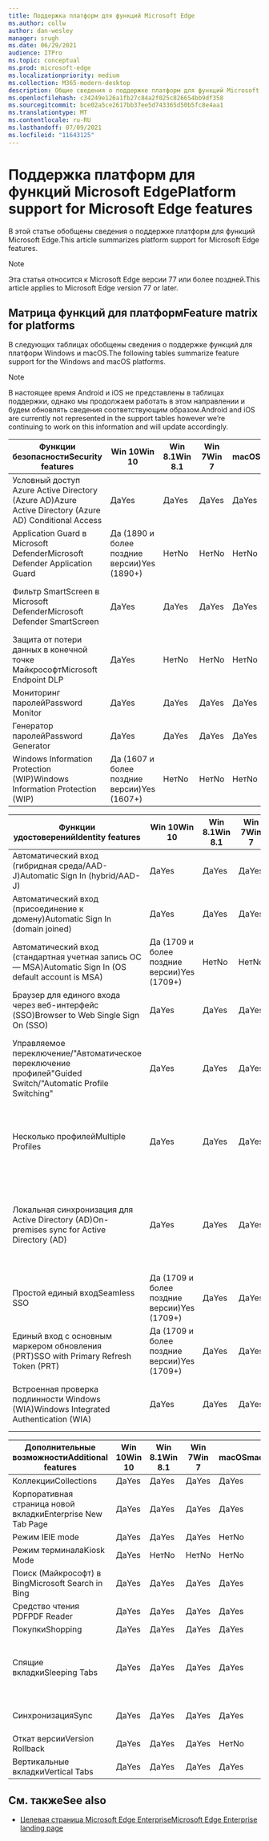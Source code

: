```yaml
---
title: Поддержка платформ для функций Microsoft Edge
ms.author: collw
author: dan-wesley
manager: srugh
ms.date: 06/29/2021
audience: ITPro
ms.topic: conceptual
ms.prod: microsoft-edge
ms.localizationpriority: medium
ms.collection: M365-modern-desktop
description: Общие сведения о поддержке платформ для функций Microsoft Edge
ms.openlocfilehash: c34249e126a1fb27c84a2f025c826654bb9df358
ms.sourcegitcommit: bce02a5ce2617bb37ee5d743365d50b5fc8e4aa1
ms.translationtype: MT
ms.contentlocale: ru-RU
ms.lasthandoff: 07/09/2021
ms.locfileid: "11643125"
---
```

# <a name="platform-support-for-microsoft-edge-features"></a><span data-ttu-id="1a31d-103">Поддержка платформ для функций Microsoft Edge</span><span class="sxs-lookup"><span data-stu-id="1a31d-103">Platform support for Microsoft Edge features</span></span>

<span data-ttu-id="1a31d-104">В этой статье обобщены сведения о поддержке платформ для функций Microsoft Edge.</span><span class="sxs-lookup"><span data-stu-id="1a31d-104">This article summarizes platform support for Microsoft Edge features.</span></span>

> [!NOTE]
> <span data-ttu-id="1a31d-105">Эта статья относится к Microsoft Edge версии 77 или более поздней.</span><span class="sxs-lookup"><span data-stu-id="1a31d-105">This article applies to Microsoft Edge version 77 or later.</span></span>

## <a name="feature-matrix-for-platforms"></a><span data-ttu-id="1a31d-106">Матрица функций для платформ</span><span class="sxs-lookup"><span data-stu-id="1a31d-106">Feature matrix for platforms</span></span>

<span data-ttu-id="1a31d-107">В следующих таблицах обобщены сведения о поддержке функций для платформ Windows и macOS.</span><span class="sxs-lookup"><span data-stu-id="1a31d-107">The following tables summarize feature support for the Windows and macOS platforms.</span></span>

> [!NOTE]
> <span data-ttu-id="1a31d-108">В настоящее время Android и iOS не представлены в таблицах поддержки, однако мы продолжаем работать в этом направлении и будем обновлять сведения соответствующим образом.</span><span class="sxs-lookup"><span data-stu-id="1a31d-108">Android and iOS are currently not represented in the support tables however we’re continuing to work on this information and will update accordingly.</span></span>

| <span data-ttu-id="1a31d-109">Функции безопасности</span><span class="sxs-lookup"><span data-stu-id="1a31d-109">Security features</span></span> |<span data-ttu-id="1a31d-110">Win 10</span><span class="sxs-lookup"><span data-stu-id="1a31d-110">Win 10</span></span>|<span data-ttu-id="1a31d-111">Win 8.1</span><span class="sxs-lookup"><span data-stu-id="1a31d-111">Win 8.1</span></span>|<span data-ttu-id="1a31d-112">Win 7</span><span class="sxs-lookup"><span data-stu-id="1a31d-112">Win 7</span></span>|<span data-ttu-id="1a31d-113">macOS</span><span class="sxs-lookup"><span data-stu-id="1a31d-113">macOS</span></span>|<span data-ttu-id="1a31d-114">URL-адрес</span><span class="sxs-lookup"><span data-stu-id="1a31d-114">URL</span></span>|
|--------|-------|--------|-----|-------|---|
|<span data-ttu-id="1a31d-115">Условный доступ Azure Active Directory (Azure AD)</span><span class="sxs-lookup"><span data-stu-id="1a31d-115">Azure Active Directory (Azure AD) Conditional Access</span></span>|<span data-ttu-id="1a31d-116">Да</span><span class="sxs-lookup"><span data-stu-id="1a31d-116">Yes</span></span>|<span data-ttu-id="1a31d-117">Да</span><span class="sxs-lookup"><span data-stu-id="1a31d-117">Yes</span></span>|<span data-ttu-id="1a31d-118">Да</span><span class="sxs-lookup"><span data-stu-id="1a31d-118">Yes</span></span>|<span data-ttu-id="1a31d-119">Да</span><span class="sxs-lookup"><span data-stu-id="1a31d-119">Yes</span></span>|[<span data-ttu-id="1a31d-120">Условный доступ Azure AD</span><span class="sxs-lookup"><span data-stu-id="1a31d-120">Azure AD Conditional Access</span></span>](/deployedge/ms-edge-security-conditional-access#accessing-conditional-access-protected-resources-in-microsoft-edge)|
|<span data-ttu-id="1a31d-121">Application Guard в Microsoft Defender</span><span class="sxs-lookup"><span data-stu-id="1a31d-121">Microsoft Defender Application Guard</span></span>|<span data-ttu-id="1a31d-122">Да (1890 и более поздние версии)</span><span class="sxs-lookup"><span data-stu-id="1a31d-122">Yes (1890+)</span></span>|<span data-ttu-id="1a31d-123">Нет</span><span class="sxs-lookup"><span data-stu-id="1a31d-123">No</span></span>|<span data-ttu-id="1a31d-124">Нет</span><span class="sxs-lookup"><span data-stu-id="1a31d-124">No</span></span>|<span data-ttu-id="1a31d-125">Нет</span><span class="sxs-lookup"><span data-stu-id="1a31d-125">No</span></span>|[<span data-ttu-id="1a31d-126">Application Guard в Microsoft Defender</span><span class="sxs-lookup"><span data-stu-id="1a31d-126">Microsoft Defender Application Guard</span></span>](/deployedge/microsoft-edge-security-windows-defender-application-guard) |
|<span data-ttu-id="1a31d-127">Фильтр SmartScreen в Microsoft Defender</span><span class="sxs-lookup"><span data-stu-id="1a31d-127">Microsoft Defender SmartScreen</span></span>|<span data-ttu-id="1a31d-128">Да</span><span class="sxs-lookup"><span data-stu-id="1a31d-128">Yes</span></span>|<span data-ttu-id="1a31d-129">Да</span><span class="sxs-lookup"><span data-stu-id="1a31d-129">Yes</span></span>|<span data-ttu-id="1a31d-130">Да</span><span class="sxs-lookup"><span data-stu-id="1a31d-130">Yes</span></span>|<span data-ttu-id="1a31d-131">Да</span><span class="sxs-lookup"><span data-stu-id="1a31d-131">Yes</span></span>|[<span data-ttu-id="1a31d-132">Фильтр SmartScreen в Microsoft Defender</span><span class="sxs-lookup"><span data-stu-id="1a31d-132">Microsoft Defender SmartScreen</span></span>](/deployedge/microsoft-edge-security-smartscreen) |
|<span data-ttu-id="1a31d-133">Защита от потери данных в конечной точке Майкрософт</span><span class="sxs-lookup"><span data-stu-id="1a31d-133">Microsoft Endpoint DLP</span></span>|<span data-ttu-id="1a31d-134">Да</span><span class="sxs-lookup"><span data-stu-id="1a31d-134">Yes</span></span>|<span data-ttu-id="1a31d-135">Нет</span><span class="sxs-lookup"><span data-stu-id="1a31d-135">No</span></span>|<span data-ttu-id="1a31d-136">Нет</span><span class="sxs-lookup"><span data-stu-id="1a31d-136">No</span></span>|<span data-ttu-id="1a31d-137">Нет</span><span class="sxs-lookup"><span data-stu-id="1a31d-137">No</span></span>|[<span data-ttu-id="1a31d-138">Защита от потери данных в конечной точке Майкрософт</span><span class="sxs-lookup"><span data-stu-id="1a31d-138">Microsoft Endpoint DLP</span></span>](/deployedge/microsoft-edge-security-dlp#microsoft-endpoint-data-loss-prevention-endpoint-dlp)|
|<span data-ttu-id="1a31d-139">Мониторинг паролей</span><span class="sxs-lookup"><span data-stu-id="1a31d-139">Password Monitor</span></span>|<span data-ttu-id="1a31d-140">Да</span><span class="sxs-lookup"><span data-stu-id="1a31d-140">Yes</span></span>|<span data-ttu-id="1a31d-141">Да</span><span class="sxs-lookup"><span data-stu-id="1a31d-141">Yes</span></span>|<span data-ttu-id="1a31d-142">Да</span><span class="sxs-lookup"><span data-stu-id="1a31d-142">Yes</span></span>|<span data-ttu-id="1a31d-143">Да</span><span class="sxs-lookup"><span data-stu-id="1a31d-143">Yes</span></span>|[<span data-ttu-id="1a31d-144">Мониторинг паролей</span><span class="sxs-lookup"><span data-stu-id="1a31d-144">Password Monitor</span></span>](https://blogs.windows.com/msedgedev/2021/01/21/edge-88-privacy/)|
|<span data-ttu-id="1a31d-145">Генератор паролей</span><span class="sxs-lookup"><span data-stu-id="1a31d-145">Password Generator</span></span>|<span data-ttu-id="1a31d-146">Да</span><span class="sxs-lookup"><span data-stu-id="1a31d-146">Yes</span></span>|<span data-ttu-id="1a31d-147">Да</span><span class="sxs-lookup"><span data-stu-id="1a31d-147">Yes</span></span>|<span data-ttu-id="1a31d-148">Да</span><span class="sxs-lookup"><span data-stu-id="1a31d-148">Yes</span></span>|<span data-ttu-id="1a31d-149">Да</span><span class="sxs-lookup"><span data-stu-id="1a31d-149">Yes</span></span>|[<span data-ttu-id="1a31d-150">Генератор паролей</span><span class="sxs-lookup"><span data-stu-id="1a31d-150">Password Generator</span></span>](https://blogs.windows.com/msedgedev/2021/01/21/edge-88-privacy/)|
|<span data-ttu-id="1a31d-151">Windows Information Protection (WIP)</span><span class="sxs-lookup"><span data-stu-id="1a31d-151">Windows Information Protection (WIP)</span></span>|<span data-ttu-id="1a31d-152">Да (1607 и более поздние версии)</span><span class="sxs-lookup"><span data-stu-id="1a31d-152">Yes (1607+)</span></span>|<span data-ttu-id="1a31d-153">Нет</span><span class="sxs-lookup"><span data-stu-id="1a31d-153">No</span></span>|<span data-ttu-id="1a31d-154">Нет</span><span class="sxs-lookup"><span data-stu-id="1a31d-154">No</span></span>|<span data-ttu-id="1a31d-155">Нет</span><span class="sxs-lookup"><span data-stu-id="1a31d-155">No</span></span>|[<span data-ttu-id="1a31d-156">WIP</span><span class="sxs-lookup"><span data-stu-id="1a31d-156">WIP</span></span>](/deployedge/microsoft-edge-security-windows-information-protection#system-requirements)|

|<span data-ttu-id="1a31d-157">Функции удостоверений</span><span class="sxs-lookup"><span data-stu-id="1a31d-157">Identity features</span></span>| <span data-ttu-id="1a31d-158">Win 10</span><span class="sxs-lookup"><span data-stu-id="1a31d-158">Win 10</span></span> | <span data-ttu-id="1a31d-159">Win 8.1</span><span class="sxs-lookup"><span data-stu-id="1a31d-159">Win 8.1</span></span> | <span data-ttu-id="1a31d-160">Win 7</span><span class="sxs-lookup"><span data-stu-id="1a31d-160">Win 7</span></span> | <span data-ttu-id="1a31d-161">macOS</span><span class="sxs-lookup"><span data-stu-id="1a31d-161">macOS</span></span> | <span data-ttu-id="1a31d-162">URL-адрес</span><span class="sxs-lookup"><span data-stu-id="1a31d-162">URL</span></span> |
|--|--|--|--|--|--|
|<span data-ttu-id="1a31d-163">Автоматический вход (гибридная среда/AAD-J)</span><span class="sxs-lookup"><span data-stu-id="1a31d-163">Automatic Sign In (hybrid/AAD-J)</span></span>|<span data-ttu-id="1a31d-164">Да</span><span class="sxs-lookup"><span data-stu-id="1a31d-164">Yes</span></span>|<span data-ttu-id="1a31d-165">Да</span><span class="sxs-lookup"><span data-stu-id="1a31d-165">Yes</span></span>|<span data-ttu-id="1a31d-166">Да</span><span class="sxs-lookup"><span data-stu-id="1a31d-166">Yes</span></span>|<span data-ttu-id="1a31d-167">Нет</span><span class="sxs-lookup"><span data-stu-id="1a31d-167">No</span></span>|[<span data-ttu-id="1a31d-168">Гибридная среда/AAD-J</span><span class="sxs-lookup"><span data-stu-id="1a31d-168">hybrid/AAD-J</span></span>](/deployedge/microsoft-edge-security-identity#automatic-sign-in)|
|<span data-ttu-id="1a31d-169">Автоматический вход (присоединение к домену)</span><span class="sxs-lookup"><span data-stu-id="1a31d-169">Automatic Sign In (domain joined)</span></span>|<span data-ttu-id="1a31d-170">Да</span><span class="sxs-lookup"><span data-stu-id="1a31d-170">Yes</span></span>|<span data-ttu-id="1a31d-171">Да</span><span class="sxs-lookup"><span data-stu-id="1a31d-171">Yes</span></span>|<span data-ttu-id="1a31d-172">Да</span><span class="sxs-lookup"><span data-stu-id="1a31d-172">Yes</span></span>|<span data-ttu-id="1a31d-173">Нет</span><span class="sxs-lookup"><span data-stu-id="1a31d-173">No</span></span>|[<span data-ttu-id="1a31d-174">присоединение к домену</span><span class="sxs-lookup"><span data-stu-id="1a31d-174">domain joined</span></span>](/deployedge/microsoft-edge-security-identity#automatic-sign-in)|
|<span data-ttu-id="1a31d-175">Автоматический вход (стандартная учетная запись ОС — MSA)</span><span class="sxs-lookup"><span data-stu-id="1a31d-175">Automatic Sign In (OS default account is MSA)</span></span>|<span data-ttu-id="1a31d-176">Да (1709 и более поздние версии)</span><span class="sxs-lookup"><span data-stu-id="1a31d-176">Yes (1709+)</span></span>|<span data-ttu-id="1a31d-177">Нет</span><span class="sxs-lookup"><span data-stu-id="1a31d-177">No</span></span>|<span data-ttu-id="1a31d-178">Нет</span><span class="sxs-lookup"><span data-stu-id="1a31d-178">No</span></span>|<span data-ttu-id="1a31d-179">Нет</span><span class="sxs-lookup"><span data-stu-id="1a31d-179">No</span></span>|[<span data-ttu-id="1a31d-180">Учетная запись Майкрософт</span><span class="sxs-lookup"><span data-stu-id="1a31d-180">MSA</span></span>](/deployedge/microsoft-edge-security-identity#automatic-sign-in)|
|<span data-ttu-id="1a31d-181">Браузер для единого входа через веб-интерфейс (SSO)</span><span class="sxs-lookup"><span data-stu-id="1a31d-181">Browser to Web Single Sign On (SSO)</span></span>|<span data-ttu-id="1a31d-182">Да</span><span class="sxs-lookup"><span data-stu-id="1a31d-182">Yes</span></span>|<span data-ttu-id="1a31d-183">Да</span><span class="sxs-lookup"><span data-stu-id="1a31d-183">Yes</span></span>|<span data-ttu-id="1a31d-184">Да</span><span class="sxs-lookup"><span data-stu-id="1a31d-184">Yes</span></span>|<span data-ttu-id="1a31d-185">Да</span><span class="sxs-lookup"><span data-stu-id="1a31d-185">Yes</span></span>|[<span data-ttu-id="1a31d-186">Единый вход в браузере</span><span class="sxs-lookup"><span data-stu-id="1a31d-186">Browser-Web SSO</span></span>](https://www.microsoft.com/microsoft-365/roadmap?featureid=66332)|
|<span data-ttu-id="1a31d-187">Управляемое переключение/"Автоматическое переключение профилей"</span><span class="sxs-lookup"><span data-stu-id="1a31d-187">Guided Switch/"Automatic Profile Switching"</span></span>|<span data-ttu-id="1a31d-188">Да</span><span class="sxs-lookup"><span data-stu-id="1a31d-188">Yes</span></span>|<span data-ttu-id="1a31d-189">Да</span><span class="sxs-lookup"><span data-stu-id="1a31d-189">Yes</span></span>|<span data-ttu-id="1a31d-190">Да</span><span class="sxs-lookup"><span data-stu-id="1a31d-190">Yes</span></span>|<span data-ttu-id="1a31d-191">Да</span><span class="sxs-lookup"><span data-stu-id="1a31d-191">Yes</span></span>|[<span data-ttu-id="1a31d-192">Использование нескольких профилей на работе и дома</span><span class="sxs-lookup"><span data-stu-id="1a31d-192">Using multiple profiles at work and at home</span></span>](https://blogs.windows.com/msedgedev/2020/04/30/automatic-profile-switching/) |
|<span data-ttu-id="1a31d-193">Несколько профилей</span><span class="sxs-lookup"><span data-stu-id="1a31d-193">Multiple Profiles</span></span>|<span data-ttu-id="1a31d-194">Да</span><span class="sxs-lookup"><span data-stu-id="1a31d-194">Yes</span></span>|<span data-ttu-id="1a31d-195">Да</span><span class="sxs-lookup"><span data-stu-id="1a31d-195">Yes</span></span>|<span data-ttu-id="1a31d-196">Да</span><span class="sxs-lookup"><span data-stu-id="1a31d-196">Yes</span></span>|<span data-ttu-id="1a31d-197">Да</span><span class="sxs-lookup"><span data-stu-id="1a31d-197">Yes</span></span>|[<span data-ttu-id="1a31d-198">Использование нескольких профилей на работе и дома</span><span class="sxs-lookup"><span data-stu-id="1a31d-198">Using multiple profiles at work and at home</span></span>](https://blogs.windows.com/msedgedev/2020/04/30/automatic-profile-switching/) |
|<span data-ttu-id="1a31d-199">Локальная синхронизация для Active Directory (AD)</span><span class="sxs-lookup"><span data-stu-id="1a31d-199">On-premises sync for Active Directory (AD)</span></span>|<span data-ttu-id="1a31d-200">Да</span><span class="sxs-lookup"><span data-stu-id="1a31d-200">Yes</span></span>|<span data-ttu-id="1a31d-201">Да</span><span class="sxs-lookup"><span data-stu-id="1a31d-201">Yes</span></span>|<span data-ttu-id="1a31d-202">Да</span><span class="sxs-lookup"><span data-stu-id="1a31d-202">Yes</span></span>|<span data-ttu-id="1a31d-203">Нет</span><span class="sxs-lookup"><span data-stu-id="1a31d-203">No</span></span>|[<span data-ttu-id="1a31d-204">Локальная синхронизация для пользователей Active Directory (AD)</span><span class="sxs-lookup"><span data-stu-id="1a31d-204">On-premises sync for Active Directory (AD) users</span></span>](/deployedge/microsoft-edge-on-premises-sync) |
|<span data-ttu-id="1a31d-205">Простой единый вход</span><span class="sxs-lookup"><span data-stu-id="1a31d-205">Seamless SSO</span></span>|<span data-ttu-id="1a31d-206">Да (1709 и более поздние версии)</span><span class="sxs-lookup"><span data-stu-id="1a31d-206">Yes (1709+)</span></span>|<span data-ttu-id="1a31d-207">Да</span><span class="sxs-lookup"><span data-stu-id="1a31d-207">Yes</span></span>|<span data-ttu-id="1a31d-208">Да</span><span class="sxs-lookup"><span data-stu-id="1a31d-208">Yes</span></span>|<span data-ttu-id="1a31d-209">Да</span><span class="sxs-lookup"><span data-stu-id="1a31d-209">Yes</span></span>|[<span data-ttu-id="1a31d-210">Простой единый вход</span><span class="sxs-lookup"><span data-stu-id="1a31d-210">Seamless SSO</span></span>](/deployedge/microsoft-edge-security-identity#seamless-sso)|
|<span data-ttu-id="1a31d-211">Единый вход с основным маркером обновления (PRT)</span><span class="sxs-lookup"><span data-stu-id="1a31d-211">SSO with Primary Refresh Token (PRT)</span></span>|<span data-ttu-id="1a31d-212">Да (1709 и более поздние версии)</span><span class="sxs-lookup"><span data-stu-id="1a31d-212">Yes (1709+)</span></span>|<span data-ttu-id="1a31d-213">Да</span><span class="sxs-lookup"><span data-stu-id="1a31d-213">Yes</span></span>|<span data-ttu-id="1a31d-214">Да</span><span class="sxs-lookup"><span data-stu-id="1a31d-214">Yes</span></span>|<span data-ttu-id="1a31d-215">Нет</span><span class="sxs-lookup"><span data-stu-id="1a31d-215">No</span></span>|[<span data-ttu-id="1a31d-216">Единый вход с PRT</span><span class="sxs-lookup"><span data-stu-id="1a31d-216">SSO with PRT</span></span>](/deployedge/microsoft-edge-security-identity#sso-with-primary-refresh-token-prt)|
|<span data-ttu-id="1a31d-217">Встроенная проверка подлинности Windows (WIA)</span><span class="sxs-lookup"><span data-stu-id="1a31d-217">Windows Integrated Authentication (WIA)</span></span>|<span data-ttu-id="1a31d-218">Да</span><span class="sxs-lookup"><span data-stu-id="1a31d-218">Yes</span></span>|<span data-ttu-id="1a31d-219">Да</span><span class="sxs-lookup"><span data-stu-id="1a31d-219">Yes</span></span>|<span data-ttu-id="1a31d-220">Да</span><span class="sxs-lookup"><span data-stu-id="1a31d-220">Yes</span></span>|<span data-ttu-id="1a31d-221">Да\* (требуется политика)</span><span class="sxs-lookup"><span data-stu-id="1a31d-221">Yes\* (Policy Required)</span></span>|[<span data-ttu-id="1a31d-222">WIA</span><span class="sxs-lookup"><span data-stu-id="1a31d-222">WIA</span></span>](/deployedge/microsoft-edge-security-identity#windows-integrated-authentication-wia)|

|<span data-ttu-id="1a31d-223">Дополнительные возможности</span><span class="sxs-lookup"><span data-stu-id="1a31d-223">Additional features</span></span>|<span data-ttu-id="1a31d-224">Win 10</span><span class="sxs-lookup"><span data-stu-id="1a31d-224">Win 10</span></span>|<span data-ttu-id="1a31d-225">Win 8.1</span><span class="sxs-lookup"><span data-stu-id="1a31d-225">Win 8.1</span></span>|<span data-ttu-id="1a31d-226">Win 7</span><span class="sxs-lookup"><span data-stu-id="1a31d-226">Win 7</span></span>|<span data-ttu-id="1a31d-227">macOS</span><span class="sxs-lookup"><span data-stu-id="1a31d-227">macOS</span></span>|<span data-ttu-id="1a31d-228">URL-адрес</span><span class="sxs-lookup"><span data-stu-id="1a31d-228">URL</span></span>|
|--------|-------|--------|-----|-------|---|
|<span data-ttu-id="1a31d-229">Коллекции</span><span class="sxs-lookup"><span data-stu-id="1a31d-229">Collections</span></span>|<span data-ttu-id="1a31d-230">Да</span><span class="sxs-lookup"><span data-stu-id="1a31d-230">Yes</span></span>|<span data-ttu-id="1a31d-231">Да</span><span class="sxs-lookup"><span data-stu-id="1a31d-231">Yes</span></span>|<span data-ttu-id="1a31d-232">Да</span><span class="sxs-lookup"><span data-stu-id="1a31d-232">Yes</span></span>|<span data-ttu-id="1a31d-233">Да</span><span class="sxs-lookup"><span data-stu-id="1a31d-233">Yes</span></span>|[<span data-ttu-id="1a31d-234">Коллекции</span><span class="sxs-lookup"><span data-stu-id="1a31d-234">Collections</span></span>](https://blogs.windows.com/msedgedev/2019/12/09/improvements-collections-sync-microsoft-edge/) |
|<span data-ttu-id="1a31d-235">Корпоративная страница новой вкладки</span><span class="sxs-lookup"><span data-stu-id="1a31d-235">Enterprise New Tab Page</span></span>|<span data-ttu-id="1a31d-236">Да</span><span class="sxs-lookup"><span data-stu-id="1a31d-236">Yes</span></span>|<span data-ttu-id="1a31d-237">Да</span><span class="sxs-lookup"><span data-stu-id="1a31d-237">Yes</span></span>|<span data-ttu-id="1a31d-238">Да</span><span class="sxs-lookup"><span data-stu-id="1a31d-238">Yes</span></span>|<span data-ttu-id="1a31d-239">Да</span><span class="sxs-lookup"><span data-stu-id="1a31d-239">Yes</span></span>|[<span data-ttu-id="1a31d-240">Страница "Новая вкладка"</span><span class="sxs-lookup"><span data-stu-id="1a31d-240">New Tab Page</span></span>](https://blogs.windows.com/msedgedev/2020/10/29/enterprise-new-tab-page-my-feed/) |
|<span data-ttu-id="1a31d-241">Режим IE</span><span class="sxs-lookup"><span data-stu-id="1a31d-241">IE mode</span></span>|<span data-ttu-id="1a31d-242">Да</span><span class="sxs-lookup"><span data-stu-id="1a31d-242">Yes</span></span>|<span data-ttu-id="1a31d-243">Да</span><span class="sxs-lookup"><span data-stu-id="1a31d-243">Yes</span></span>|<span data-ttu-id="1a31d-244">Да</span><span class="sxs-lookup"><span data-stu-id="1a31d-244">Yes</span></span>|<span data-ttu-id="1a31d-245">Нет</span><span class="sxs-lookup"><span data-stu-id="1a31d-245">No</span></span>|[<span data-ttu-id="1a31d-246">Режим IE</span><span class="sxs-lookup"><span data-stu-id="1a31d-246">IE mode</span></span>](/deployedge/edge-ie-mode#prerequisites)|
|<span data-ttu-id="1a31d-247">Режим терминала</span><span class="sxs-lookup"><span data-stu-id="1a31d-247">Kiosk Mode</span></span>|<span data-ttu-id="1a31d-248">Да</span><span class="sxs-lookup"><span data-stu-id="1a31d-248">Yes</span></span>|<span data-ttu-id="1a31d-249">Нет</span><span class="sxs-lookup"><span data-stu-id="1a31d-249">No</span></span>|<span data-ttu-id="1a31d-250">Нет</span><span class="sxs-lookup"><span data-stu-id="1a31d-250">No</span></span>|<span data-ttu-id="1a31d-251">Нет</span><span class="sxs-lookup"><span data-stu-id="1a31d-251">No</span></span>|[<span data-ttu-id="1a31d-252">Режим терминала</span><span class="sxs-lookup"><span data-stu-id="1a31d-252">Kiosk Mode</span></span>](/deployedge/microsoft-edge-configure-kiosk-mode)|
|<span data-ttu-id="1a31d-253">Поиск (Майкрософт) в Bing</span><span class="sxs-lookup"><span data-stu-id="1a31d-253">Microsoft Search in Bing</span></span>|<span data-ttu-id="1a31d-254">Да</span><span class="sxs-lookup"><span data-stu-id="1a31d-254">Yes</span></span>|<span data-ttu-id="1a31d-255">Да</span><span class="sxs-lookup"><span data-stu-id="1a31d-255">Yes</span></span>|<span data-ttu-id="1a31d-256">Да</span><span class="sxs-lookup"><span data-stu-id="1a31d-256">Yes</span></span>|<span data-ttu-id="1a31d-257">Да</span><span class="sxs-lookup"><span data-stu-id="1a31d-257">Yes</span></span>|[<span data-ttu-id="1a31d-258">Интеллектуальный поиск в Bing</span><span class="sxs-lookup"><span data-stu-id="1a31d-258">Intelligent Search in Bing</span></span>](https://www.microsoft.com/edge/business/intelligent-search-with-bing) |
|<span data-ttu-id="1a31d-259">Средство чтения PDF</span><span class="sxs-lookup"><span data-stu-id="1a31d-259">PDF Reader</span></span>|<span data-ttu-id="1a31d-260">Да</span><span class="sxs-lookup"><span data-stu-id="1a31d-260">Yes</span></span>|<span data-ttu-id="1a31d-261">Да</span><span class="sxs-lookup"><span data-stu-id="1a31d-261">Yes</span></span>|<span data-ttu-id="1a31d-262">Да</span><span class="sxs-lookup"><span data-stu-id="1a31d-262">Yes</span></span>|<span data-ttu-id="1a31d-263">Да</span><span class="sxs-lookup"><span data-stu-id="1a31d-263">Yes</span></span>|[<span data-ttu-id="1a31d-264">Средство чтения PDF</span><span class="sxs-lookup"><span data-stu-id="1a31d-264">PDF Reader</span></span>](/deployedge/microsoft-edge-pdf) |
|<span data-ttu-id="1a31d-265">Покупки</span><span class="sxs-lookup"><span data-stu-id="1a31d-265">Shopping</span></span>|<span data-ttu-id="1a31d-266">Да</span><span class="sxs-lookup"><span data-stu-id="1a31d-266">Yes</span></span>|<span data-ttu-id="1a31d-267">Да</span><span class="sxs-lookup"><span data-stu-id="1a31d-267">Yes</span></span>|<span data-ttu-id="1a31d-268">Да</span><span class="sxs-lookup"><span data-stu-id="1a31d-268">Yes</span></span>|<span data-ttu-id="1a31d-269">Да</span><span class="sxs-lookup"><span data-stu-id="1a31d-269">Yes</span></span>|[<span data-ttu-id="1a31d-270">Покупки</span><span class="sxs-lookup"><span data-stu-id="1a31d-270">Shopping</span></span>](https://techcommunity.microsoft.com/t5/articles/introducing-shopping-with-microsoft-edge/m-p/1870080) |
|<span data-ttu-id="1a31d-271">Спящие вкладки</span><span class="sxs-lookup"><span data-stu-id="1a31d-271">Sleeping Tabs</span></span>|<span data-ttu-id="1a31d-272">Да</span><span class="sxs-lookup"><span data-stu-id="1a31d-272">Yes</span></span>|<span data-ttu-id="1a31d-273">Да</span><span class="sxs-lookup"><span data-stu-id="1a31d-273">Yes</span></span>|<span data-ttu-id="1a31d-274">Да</span><span class="sxs-lookup"><span data-stu-id="1a31d-274">Yes</span></span>|<span data-ttu-id="1a31d-275">Да</span><span class="sxs-lookup"><span data-stu-id="1a31d-275">Yes</span></span>|[<span data-ttu-id="1a31d-276">Обзор функций</span><span class="sxs-lookup"><span data-stu-id="1a31d-276">Feature overview</span></span>](/deployedge/microsoft-edge-relnote-stable-channel)<br>[<span data-ttu-id="1a31d-277">Последняя запись блога</span><span class="sxs-lookup"><span data-stu-id="1a31d-277">Latest Blog Post</span></span>](https://blogs.windows.com/msedgedev/2021/03/04/edge-89-performance/)<br>[<span data-ttu-id="1a31d-278">Групповые политики</span><span class="sxs-lookup"><span data-stu-id="1a31d-278">Group Policies</span></span>](/deployedge/microsoft-edge-policies#sleeping-tabs-settings)|
|<span data-ttu-id="1a31d-279">Синхронизация</span><span class="sxs-lookup"><span data-stu-id="1a31d-279">Sync</span></span>|<span data-ttu-id="1a31d-280">Да</span><span class="sxs-lookup"><span data-stu-id="1a31d-280">Yes</span></span>|<span data-ttu-id="1a31d-281">Да</span><span class="sxs-lookup"><span data-stu-id="1a31d-281">Yes</span></span>|<span data-ttu-id="1a31d-282">Да</span><span class="sxs-lookup"><span data-stu-id="1a31d-282">Yes</span></span>|<span data-ttu-id="1a31d-283">Да</span><span class="sxs-lookup"><span data-stu-id="1a31d-283">Yes</span></span>| [<span data-ttu-id="1a31d-284">Корпоративная синхронизация</span><span class="sxs-lookup"><span data-stu-id="1a31d-284">Enterprise Sync</span></span>](/deployedge/microsoft-edge-enterprise-sync) |
|<span data-ttu-id="1a31d-285">Откат версии</span><span class="sxs-lookup"><span data-stu-id="1a31d-285">Version Rollback</span></span>|<span data-ttu-id="1a31d-286">Да</span><span class="sxs-lookup"><span data-stu-id="1a31d-286">Yes</span></span>|<span data-ttu-id="1a31d-287">Да</span><span class="sxs-lookup"><span data-stu-id="1a31d-287">Yes</span></span>|<span data-ttu-id="1a31d-288">Да</span><span class="sxs-lookup"><span data-stu-id="1a31d-288">Yes</span></span>|<span data-ttu-id="1a31d-289">Нет</span><span class="sxs-lookup"><span data-stu-id="1a31d-289">No</span></span>|[<span data-ttu-id="1a31d-290">Откат версии</span><span class="sxs-lookup"><span data-stu-id="1a31d-290">Version rollback</span></span>](/deployedge/edge-learnmore-rollback) |
|<span data-ttu-id="1a31d-291">Вертикальные вкладки</span><span class="sxs-lookup"><span data-stu-id="1a31d-291">Vertical Tabs</span></span>|<span data-ttu-id="1a31d-292">Да</span><span class="sxs-lookup"><span data-stu-id="1a31d-292">Yes</span></span>|<span data-ttu-id="1a31d-293">Да</span><span class="sxs-lookup"><span data-stu-id="1a31d-293">Yes</span></span>|<span data-ttu-id="1a31d-294">Да</span><span class="sxs-lookup"><span data-stu-id="1a31d-294">Yes</span></span>|<span data-ttu-id="1a31d-295">Да</span><span class="sxs-lookup"><span data-stu-id="1a31d-295">Yes</span></span>| |

## <a name="see-also"></a><span data-ttu-id="1a31d-296">См. также</span><span class="sxs-lookup"><span data-stu-id="1a31d-296">See also</span></span>

- [<span data-ttu-id="1a31d-297">Целевая страница Microsoft Edge Enterprise</span><span class="sxs-lookup"><span data-stu-id="1a31d-297">Microsoft Edge Enterprise landing page</span></span>](https://aka.ms/EdgeEnterprise)